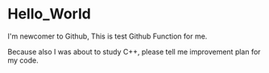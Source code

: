 # Hello_World
I'm newcomer to Github, This is test Github Function for me.

Because also I was about to study C++, please tell me improvement plan for my code.
